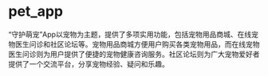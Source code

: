 # pet_app
“守护萌宠”App以宠物为主题，提供了多项实用功能，包括宠物用品商城、在线宠物医生问诊和社区论坛等。宠物用品商城方便用户购买各类宠物用品，而在线宠物医生问诊则为用户提供了便捷的宠物健康咨询服务。社区论坛则为广大宠物爱好者提供了一个交流平台，分享宠物经验、疑问和乐趣。
